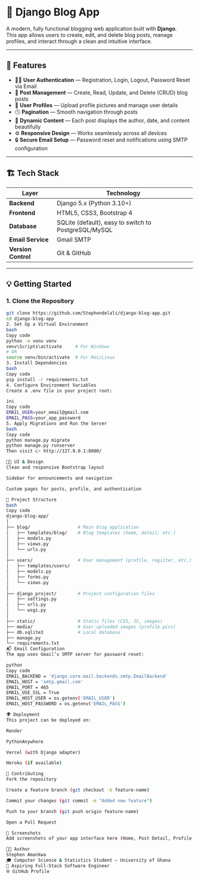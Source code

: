 # 📝 Django Blog App

A modern, fully functional blogging web application built with **Django**.  
This app allows users to create, edit, and delete blog posts, manage profiles, and interact through a clean and intuitive interface.

---

## 🚀 Features

- 🧑‍💻 **User Authentication** — Registration, Login, Logout, Password Reset via Email  
- 📰 **Post Management** — Create, Read, Update, and Delete (CRUD) blog posts  
- 👤 **User Profiles** — Upload profile pictures and manage user details  
- 🕓 **Pagination** — Smooth navigation through posts  
- 💬 **Dynamic Content** — Each post displays the author, date, and content beautifully  
- ⚙️ **Responsive Design** — Works seamlessly across all devices  
- 🔒 **Secure Email Setup** — Password reset and notifications using SMTP configuration  

---

## 🏗️ Tech Stack

| Layer | Technology |
|-------|-------------|
| **Backend** | Django 5.x (Python 3.10+) |
| **Frontend** | HTML5, CSS3, Bootstrap 4 |
| **Database** | SQLite (default), easy to switch to PostgreSQL/MySQL |
| **Email Service** | Gmail SMTP |
| **Version Control** | Git & GitHub |

---

## 💡 Getting Started

### 1. Clone the Repository
```bash
git clone https://github.com/Stephendelali/django-blog-app.git
cd django-blog-app
2. Set Up a Virtual Environment
bash
Copy code
python -m venv venv
venv\Scripts\activate     # For Windows
# OR
source venv/bin/activate  # For Mac/Linux
3. Install Dependencies
bash
Copy code
pip install -r requirements.txt
4. Configure Environment Variables
Create a .env file in your project root:

ini
Copy code
EMAIL_USER=your_email@gmail.com
EMAIL_PASS=your_app_password
5. Apply Migrations and Run the Server
bash
Copy code
python manage.py migrate
python manage.py runserver
Then visit 👉 http://127.0.0.1:8000/

🧑‍🎨 UI & Design
Clean and responsive Bootstrap layout

Sidebar for announcements and navigation

Custom pages for posts, profile, and authentication

📁 Project Structure
bash
Copy code
django-blog-app/
│
├── blog/                  # Main blog application
│   ├── templates/blog/    # Blog templates (home, detail, etc.)
│   ├── models.py
│   ├── views.py
│   └── urls.py
│
├── users/                 # User management (profile, register, etc.)
│   ├── templates/users/
│   ├── models.py
│   ├── forms.py
│   └── views.py
│
├── django_project/        # Project configuration files
│   ├── settings.py
│   ├── urls.py
│   └── wsgi.py
│
├── static/                # Static files (CSS, JS, images)
├── media/                 # User-uploaded images (profile pics)
├── db.sqlite3             # Local database
├── manage.py
└── requirements.txt
📬 Email Configuration
The app uses Gmail’s SMTP server for password reset:

python
Copy code
EMAIL_BACKEND = 'django.core.mail.backends.smtp.EmailBackend'
EMAIL_HOST = 'smtp.gmail.com'
EMAIL_PORT = 465
EMAIL_USE_SSL = True
EMAIL_HOST_USER = os.getenv('EMAIL_USER')
EMAIL_HOST_PASSWORD = os.getenv('EMAIL_PASS')

🌍 Deployment
This project can be deployed on:

Render

PythonAnywhere

Vercel (with Django adapter)

Heroku (if available)

🤝 Contributing
Fork the repository

Create a feature branch (git checkout -b feature-name)

Commit your changes (git commit -m "Added new feature")

Push to your branch (git push origin feature-name)

Open a Pull Request

📸 Screenshots
Add screenshots of your app interface here (Home, Post Detail, Profile Page, etc.)

👨‍💻 Author
Stephen Amankwa
🎓 Computer Science & Statistics Student — University of Ghana
💼 Aspiring Full-Stack Software Engineer
🌐 GitHub Profile

